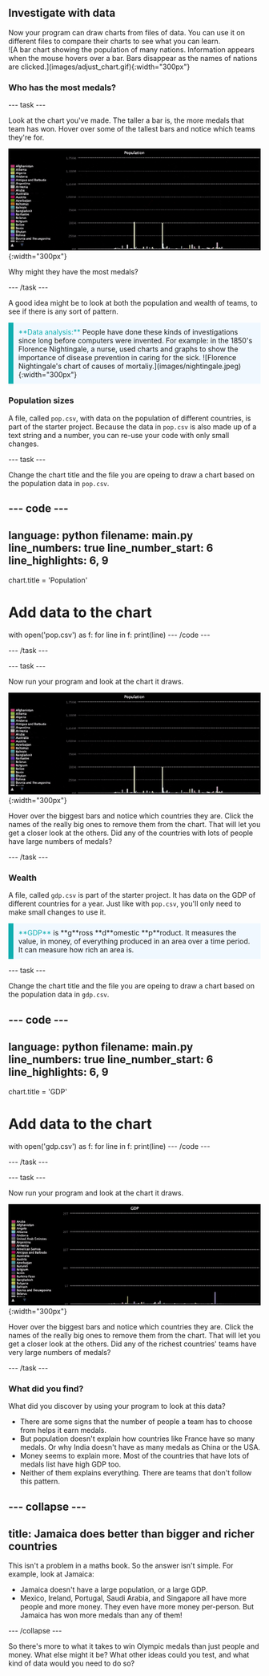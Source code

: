 ## Investigate with data

<div style="display: flex; flex-wrap: wrap">
<div style="flex-basis: 200px; flex-grow: 1; margin-right: 15px;">
Now your program can draw charts from files of data. You can use it on different files to compare their charts to see what you can learn.
</div>
<div>
![A bar chart showing the population of many nations. Information appears when the mouse hovers over a bar. Bars disappear as the names of nations are clicked.](images/adjust_chart.gif){:width="300px"}
</div>
</div>

### Who has the most medals?

--- task ---

Look at the chart you've made. The taller a bar is, the more medals that team has won. Hover over some of the tallest bars and notice which teams they're for. 

![A bar chart showing the population of many nations. Information appears when the mouse hovers over a bar. Bars disappear as the names of nations are clicked.](images/pop.gif){:width="300px"}

Why might they have the most medals?

--- /task ---

A good idea might be to look at both the population and wealth of teams, to see if there is any sort of pattern.

<p style="border-left: solid; border-width:10px; border-color: #0faeb0; background-color: aliceblue; padding: 10px;">
<span style="color: #0faeb0">**Data analysis:**</span> People have done these kinds of investigations since long before computers were invented. For example: in the 1850's Florence Nightingale, a nurse, used charts and graphs to show the importance of disease prevention in caring for the sick. 
![Florence Nightingale's chart of causes of mortaliy.](images/nightingale.jpeg){:width="300px"}
</p>

### Population sizes

A file, called `pop.csv`, with data on the population of different countries, is part of the starter project. Because the data in `pop.csv` is also made up of a text string and a number, you can re-use your code with only small changes.

--- task ---

Change the chart title and the file you are opeing to draw a chart based on the population data in `pop.csv`.

--- code ---
---
language: python
filename: main.py
line_numbers: true
line_number_start: 6 
line_highlights: 6, 9
---
chart.title = 'Population'

# Add data to the chart
with open('pop.csv') as f:
  for line in f:
    print(line)
--- /code ---

--- /task ---

--- task ---

Now run your program and look at the chart it draws. 

![A bar chart showing the population of many nations. Information appears when the mouse hovers over a bar. Bars disappear as the names of nations are clicked.](images/pop.gif){:width="300px"}

Hover over the biggest bars and notice which countries they are. Click the names of the really big ones to remove them from the chart. That will let you get a closer look at the others. Did any of the countries with lots of people have large numbers of medals?

--- /task ---

### Wealth

A file, called `gdp.csv` is part of the starter project. It has data on the GDP of different countries for a year. Just like with `pop.csv`, you'll only need to make small changes to use it.

<p style="border-left: solid; border-width:10px; border-color: #0faeb0; background-color: aliceblue; padding: 10px;">
<span style="color: #0faeb0">**GDP**</span> is **g**ross **d**omestic **p**roduct. It measures the value, in money, of everything produced in an area over a time period. It can measure how rich an area is.
</p>

--- task ---

Change the chart title and the file you are opeing to draw a chart based on the population data in `gdp.csv`.

--- code ---
---
language: python
filename: main.py
line_numbers: true
line_number_start: 6 
line_highlights: 6, 9
---
chart.title = 'GDP'

# Add data to the chart
with open('gdp.csv') as f:
  for line in f:
    print(line)
--- /code ---

--- /task ---

--- task ---

Now run your program and look at the chart it draws. 

![A bar chart showing the GDP of many nations. Information appears when the mouse hovers over a bar. Bars disappear as the names of nations are clicked.](images/gdp.gif){:width="300px"}

Hover over the biggest bars and notice which countries they are. Click the names of the really big ones to remove them from the chart. That will let you get a closer look at the others. Did any of the richest countries' teams have very large numbers of medals?

--- /task ---

### What did you find?
What did you discover by using your program to look at this data?

 - There are some signs that the number of people a team has to choose from helps it earn medals.
 - But population doesn't explain how countries like France have so many medals. Or why India doesn't have as many medals as China or the USA.
 - Money seems to explain more. Most of the countries that have lots of medals list have high GDP too.
 - Neither of them explains everything. There are teams that don't follow this pattern.

--- collapse ---
---
title: Jamaica does better than bigger and richer countries
---
This isn't a problem in a maths book. So the answer isn't simple. For example, look at Jamaica: 
 - Jamaica doesn't have a large population, or a large GDP. 
 - Mexico, Ireland, Portugal, Saudi Arabia, and Singapore all have more people and more money. They even have more money per-person. But Jamaica has won more medals than any of them!

--- /collapse ---

So there's more to what it takes to win Olympic medals than just people and money. What else might it be? What other ideas could you test, and what kind of data would you need to do so?